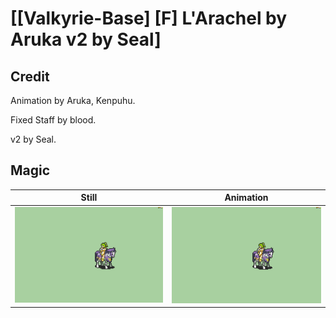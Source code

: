 # [\[Valkyrie-Base\] \[F\] L'Arachel by Aruka v2 by Seal]

## Credit

Animation by Aruka, Kenpuhu.

Fixed Staff by blood.

v2 by Seal.
	
## Magic

| Still | Animation |
| :---: | :-------: |
| ![Magic still](./Magic_000.png) | ![Magic animation](./Magic.gif) |
